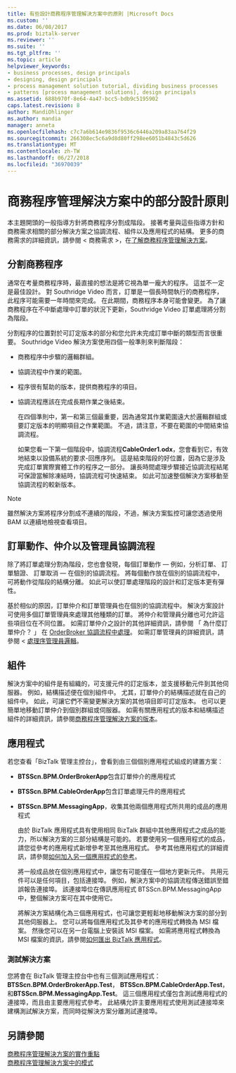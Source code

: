 ```yaml
---
title: 有些設計商務程序管理解決方案中的原則 |Microsoft Docs
ms.custom: ''
ms.date: 06/08/2017
ms.prod: biztalk-server
ms.reviewer: ''
ms.suite: ''
ms.tgt_pltfrm: ''
ms.topic: article
helpviewer_keywords:
- business processes, design principals
- designing, design principals
- process management solution tutorial, dividing business processes
- patterns [process management solutions], design principals
ms.assetid: 688b970f-8e64-4a47-bcc5-bdb9c5195902
caps.latest.revision: 8
author: MandiOhlinger
ms.author: mandia
manager: anneta
ms.openlocfilehash: c7c7a6b614e9836f9536c6446a209a83aa764f29
ms.sourcegitcommit: 266308ec5c6a9d8d80ff298ee6051b4843c5d626
ms.translationtype: MT
ms.contentlocale: zh-TW
ms.lasthandoff: 06/27/2018
ms.locfileid: "36970039"
---
```

# <a name="some-design-principles-in-the-business-process-management-solution"></a>商務程序管理解決方案中的部分設計原則
本主題開頭的一般指導方針將商務程序分割成階段。 接著考量與這些指導方針和商務需求相關的部分解決方案之協調流程、組件以及應用程式的結構。 更多的商務需求的詳細資訊，請參閱 < 商務需求 >，在[了解商務程序管理解決方案](../core/understanding-the-business-process-management-solution.md)。  
  
## <a name="dividing-business-processes"></a>分割商務程序  
 通常在考量商務程序時，最直接的想法是將它視為單一龐大的程序。 這並不一定是最佳設計。 對 Southridge Video 而言，訂單是一個長時間執行的商務程序，此程序可能需要一年時間來完成。 在此期間，商務程序本身可能會變更。 為了讓商務程序在不中斷處理中訂單的狀況下更新，Southridge Video 訂單處理將分割為階段。  
  
 分割程序的位置對於可訂定版本的部分和您允許未完成訂單中斷的類型而言很重要。 Southridge Video 解決方案使用四個一般準則來判斷階段：  
  
- 商務程序中步驟的邏輯群組。  
  
- 協調流程中作業的範圍。  
  
- 程序很有幫助的版本，提供商務程序的項目。  
  
- 協調流程應該在完成長期作業之後結束。  
  
  在四個準則中，第一和第三個最重要，因為通常其作業範圍遠大於邏輯群組或要訂定版本的明顯項目之作業範圍。 不過，請注意，不要在範圍的中間結束協調流程。  
  
  如果您看一下第一個階段中，協調流程**CableOrder1.odx**，您會看到它，有效地結束以設備系統的要求-回應序列。 這是結束階段的好位置，因為它是涉及完成訂單實際實體工作的程序之一部分。 讓長時間處理步驟接近協調流程結尾可保證當解除凍結時，協調流程可快速結束。 如此可加速整個解決方案移動至協調流程的較新版本。  
  
> [!NOTE]
>  雖然解決方案將程序分割成不連續的階段，不過，解決方案監控可讓您透過使用 BAM 以連續地檢視查看項目。  
  
## <a name="order-action-broker-and-manager-orchestrations"></a>訂單動作、仲介以及管理員協調流程  
 除了將訂單處理分割為階段，您也會發現，每個訂單動作 — 例如，分析訂單、 訂單驗證、 訂單取消 — 在個別的協調流程。 將每個動作放在個別的協調流程中，可將動作從階段的結構分離。 如此可以使訂單處理階段的設計和訂定版本更有彈性。  
  
 基於相似的原因，訂單仲介和訂單管理員也在個別的協調流程中。 解決方案設計可使用多個訂單管理員來處理其他種類的訂單。 將仲介和管理員分離也可允許這些項目位在不同位置。 如需訂單仲介之設計的其他詳細資訊，請參閱 「 為什麼訂單仲介？ 」 在  [OrderBroker 協調流程中處理](../core/processing-in-the-orderbroker-orchestration.md)。 如需訂單管理員的詳細資訊，請參閱 <<c0> [ 處理序管理員邏輯](../core/process-manager-logic.md)。  
  
## <a name="assemblies"></a>組件  
 解決方案中的組件是有組織的，可支援元件的訂定版本，並支援移動元件到其他伺服器。 例如，結構描述便在個別組件中。 尤其，訂單仲介的結構描述就在自己的組件中。 如此，可讓它們不需變更解決方案的其他項目即可訂定版本。 也可以更簡單地移動訂單仲介到個別群組或伺服器。 如需有關應用程式的版本和結構描述組件的詳細資訊，請參閱[商務程序管理解決方案的版本](../core/versioning-the-business-process-management-solution.md)。  
  
## <a name="applications"></a>應用程式  
 若您查看「BizTalk 管理主控台」，會看到由三個個別應用程式組成的建置方案：  
  
- **BTSScn.BPM.OrderBrokerApp**包含訂單仲介的應用程式  
  
- **BTSScn.BPM.CableOrderApp**包含訂單處理元件的應用程式  
  
- **BTSScn.BPM.MessagingApp**，收集其他兩個應用程式所共用的成品的應用程式  
  
  由於 BizTalk 應用程式具有使用相同 BizTalk 群組中其他應用程式之成品的能力，所以解決方案的三部分結構是可能的。 若要使用另一個應用程式的成品，請您從參考的應用程式新增參考至其他應用程式。 參考其他應用程式的詳細資訊，請參閱[如何加入另一個應用程式的參考](../core/how-to-add-a-reference-to-another-application.md)。  
  
  將一般成品放在個別應用程式中，讓您有可能僅在一個地方更新元件。 共用元件可以是任何項目，包括連接埠。 例如，解決方案中的協調流程傳送錯誤至錯誤報告連接埠。 該連接埠位在傳訊應用程式 BTSScn.BPM.MessagingApp 中，整個解決方案可在其中使用它。  
  
  將解決方案結構化為三個應用程式，也可讓您更輕鬆地移動解決方案的部分到其他伺服器上。 您可以將每個應用程式及其參考的應用程式轉換為 MSI 檔案。 然後您可以在另一台電腦上安裝該 MSI 檔案。 如需將應用程式轉換為 MSI 檔案的資訊，請參閱[如何匯出 BizTalk 應用程式](../core/how-to-export-a-biztalk-application.md)。  
  
### <a name="the-test-solution"></a>測試解決方案  
 您將會在 BizTalk 管理主控台中也有三個測試應用程式： **BTSScn.BPM.OrderBrokerApp.Test**， **BTSScn.BPM.CableOrderApp.Test**，和**BTSScn.BPM.MessagingApp.Test**。 這三個應用程式僅包含測試應用程式的連接埠，而且由主要應用程式參考。 此結構允許主要應用程式使用測試連接埠來建構測試解決方案，而同時從解決方案分離測試連接埠。  
  
## <a name="see-also"></a>另請參閱  
 [商務程序管理解決方案的實作重點](../core/implementation-highlights-of-the-business-process-management-solution.md)   
 [商務程序管理解決方案中的模式](../core/patterns-in-the-business-process-management-solution.md)